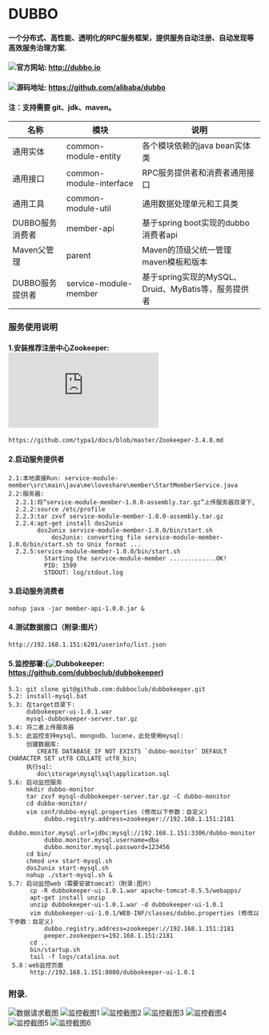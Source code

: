 DUBBO
=============================================
#### 一个分布式、高性能、透明化的RPC服务框架，提供服务自动注册、自动发现等高效服务治理方案.
#### ![官方网站](http://dubbo.io): http://dubbo.io
#### ![源码地址](https://github.com/alibaba/dubbo): https://github.com/alibaba/dubbo
#### 注：支持需要 git、jdk、maven。

|名称|模块|说明
|---|---|---
|通用实体|common-module-entity|各个模块依赖的java bean实体类
|通用接口|common-module-interface|RPC服务提供者和消费者通用接口
|通用工具|common-module-util|通用数据处理单元和工具类
|DUBBO服务消费者|member-api|基于spring boot实现的dubbo消费者api
|Maven父管理|parent|Maven的顶级父统一管理maven模板和版本
|DUBBO服务提供者|service-module-member|基于spring实现的MySQL、Druid、MyBatis等，服务提供者
### 服务使用说明
#### 1.安装推荐注册中心Zookeeper: ![安装文档](https://github.com/typa1/docs/blob/master/Zookeeper-3.4.8.md)
```
https://github.com/typa1/docs/blob/master/Zookeeper-3.4.8.md
```
#### 2.启动服务提供者
```
2.1:本地直接Run: service-module-member\src\main\java\me\loveshare\member\StartMemberService.java
2.2:服务器:
  2.2.1:将“service-module-member-1.0.0-assembly.tar.gz”上传服务器目录下,
  2.2.2:source /etc/profile
  2.2.3:tar zxvf service-module-member-1.0.0-assembly.tar.gz 
  2.2.4:apt-get install dos2unix
        dos2unix service-module-member-1.0.0/bin/start.sh 
        	dos2unix: converting file service-module-member-1.0.0/bin/start.sh to Unix format ...
  2.2.5:service-module-member-1.0.0/bin/start.sh 
          Starting the service-module-member .............OK!
          PID: 1599
          STDOUT: log/stdout.log
```
#### 3.启动服务消费者
```
nohup java -jar member-api-1.0.0.jar &
```
#### 4.测试数据接口（附录:图片）
```
http://192.168.1.151:6201/userinfo/list.json
```
#### 5.监控部署:(![Dubbokeeper](https://github.com/dubboclub/dubbokeeper): https://github.com/dubboclub/dubbokeeper)
```
5.1: git clone git@github.com:dubboclub/dubbokeeper.git
5.2: install-mysql.bat
5.3: 在target目录下:
     dubbokeeper-ui-1.0.1.war
     mysql-dubbokeeper-server.tar.gz
5.4: 将二者上传服务器
5.5: 此监控支持mysql、mongodb、lucene，此处使用mysql:
     创建数据库:
        CREATE DATABASE IF NOT EXISTS `dubbo-monitor` DEFAULT CHARACTER SET utf8 COLLATE utf8_bin;
     执行sql: 
        doc\storage\mysql\sql\application.sql
5.6: 启动监控服务
     mkdir dubbo-monitor
     tar zxvf mysql-dubbokeeper-server.tar.gz -C dubbo-monitor
     cd dubbo-monitor/
     vim conf/dubbo-mysql.properties (修改以下参数：自定义)
          dubbo.registry.address=zookeeper://192.168.1.151:2181
          dubbo.monitor.mysql.url=jdbc:mysql://192.168.1.151:3306/dubbo-monitor
          dubbo.monitor.mysql.username=dba
          dubbo.monitor.mysql.password=123456
     cd bin/
     chmod u+x start-mysql.sh 
     dos2unix start-mysql.sh 
     nohup ./start-mysql.sh &
5.7: 启动监控web（需要安装tomcat）（附录:图片）
      cp -R dubbokeeper-ui-1.0.1.war apache-tomcat-8.5.5/webapps/
      apt-get install unzip
      unzip dubbokeeper-ui-1.0.1.war -d dubbokeeper-ui-1.0.1
      vim dubbokeeper-ui-1.0.1/WEB-INF/classes/dubbo.properties (修改以下参数：自定义)
          dubbo.registry.address=zookeeper://192.168.1.151:2181
          peeper.zookeepers=192.168.1.151:2181
      cd ..
      bin/startup.sh
      tail -f logs/catalina.out
 5.8：web监控页面
      http://192.168.1.151:8080/dubbokeeper-ui-1.0.1
```
### 附录.
![数据请求截图](http://loveshare.oss-cn-shanghai.aliyuncs.com/universal/image/github/dubbo/1.jpg)
![监控截图1](http://loveshare.oss-cn-shanghai.aliyuncs.com/universal/image/github/dubbo/2.jpg)
![监控截图2](http://loveshare.oss-cn-shanghai.aliyuncs.com/universal/image/github/dubbo/3.jpg)
![监控截图3](http://loveshare.oss-cn-shanghai.aliyuncs.com/universal/image/github/dubbo/4.jpg)
![监控截图4](http://loveshare.oss-cn-shanghai.aliyuncs.com/universal/image/github/dubbo/5.jpg)
![监控截图5](http://loveshare.oss-cn-shanghai.aliyuncs.com/universal/image/github/dubbo/6.jpg)
![监控截图6](http://loveshare.oss-cn-shanghai.aliyuncs.com/universal/image/github/dubbo/7.jpg)

